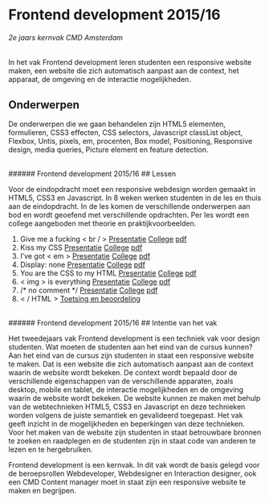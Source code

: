 
# Frontend development 2015/16
###### 2e jaars kernvak CMD Amsterdam
In het vak Frontend development leren studenten een responsive website maken, een website die zich automatisch aanpast aan de context, het apparaat, de omgeving en de interactie mogelijkheden.

## Onderwerpen
De onderwerpen die we gaan behandelen zijn HTML5 elementen, formulieren, 
CSS3 effecten, CSS selectors, 
Javascript classList object, 
Flexbox, 
Untis, pixels, em, procenten, 
Box model, Positioning, 
Responsive design, media queries, 
Picture element en feature detection.


<br>
###### Frontend development 2015/16
## Lessen

Voor de eindopdracht moet een responsive webdesign worden gemaakt in HTML5, CSS3 en Javascript. 
In 8 weken werken studenten in de les en thuis aan de eindopdracht. 
In de les komen de verschillende onderwerpen aan bod en wordt geoefend met verschillende opdrachten.
Per les wordt een college aangeboden met theorie en praktijkvoorbeelden.


1. Give me a fucking < br / > [Presentatie](/FED1/Presentaties/les1-gimme-a-fucking-br.html) [College](FED1/Colleges/les1-gimme-a-fucking-br/index.html) [pdf](Colleges/les1-gimme-a-fucking-br/Give-me-a-fucking-br.pdf)
2. Kiss my CSS [Presentatie](/Presentaties/les2-kiss-my-css.html) [College](Colleges/les2-kiss-my-CSS/index.html) [pdf](Colleges/les2-kiss-my-CSS/Kiss-my-css.pdf)
3. I’ve got < em > [Presentatie](/Presentaties/les3-i-ve-got-em.html) [College](Colleges/les3-i-ve-got-em/index.html) [pdf](Colleges/les3-i-ve-got-em/i-ve-got-em.pdf)
4. Display: none [Presentatie](/Presentaties/les4-display-none.html) [College](Colleges/les4-display-none/index.html) [pdf](Colleges/les4-display-none/display-none.pdf)
5. You are the CSS to my HTML [Presentatie](/Presentaties/les5-you-are-the-css-to-my-html.html) [College](Colleges/les5-you-are-the-CSS-to-my-HTML/index.html) [pdf](Colleges/les5-you-are-the-CSS-to-my-HTML/you-are-the-CSS-to-my-HTML.pdf)
6. < img > is everything [Presentatie](/Presentaties/les6-img-is-everything.html) [College](Colleges/les6-img-is-everything/index.html) [pdf](Colleges/les6-img-is-everything/img-is-everything.pdf)
7. /* no comment */ [Presentatie](/Presentaties/les7-no-comment.html) [College](Colleges/les7-no-comment/index.html) [pdf](Colleges/les7-no-comment/no-comment.pdf)
8. < / HTML > [Toetsing en beoordeling](#)


<br>
###### Frontend development 2015/16
## Intentie van het vak

Het tweedejaars vak Frontend development is een techniek vak voor design studenten. 
Wat moeten de studenten aan het eind van de cursus kunnen? 
Aan het eind van de cursus zijn studenten in staat een responsive website te maken. 
Dat is een website die zich automatisch aanpast aan de context waarin de website wordt bekeken. 
De context wordt bepaald door de verschillende eigenschappen van de verschillende apparaten, zoals desktop, mobile en tablet, de interactie mogelijkheden en de omgeving waarin de website wordt bekeken. 
De website kunnen ze maken met behulp van de webtechnieken HTML5, CSS3 en Javascript en deze technieken worden volgens de juiste semantiek en gevalideerd toegepast.  Het vak geeft inzicht in de mogelijkheden en beperkingen van deze technieken. Voor het maken van de website zijn studenten in staat betrouwbare bronnen te zoeken en raadplegen en de studenten zijn in staat code van anderen te lezen en te hergebruiken.

Frontend development is een kernvak. In dit vak wordt de basis gelegd voor de beroepsrollen Webdeveloper, Webdesigner en Interaction designer, ook een CMD Content manager moet in staat zijn een responsive website te maken en begrijpen.


